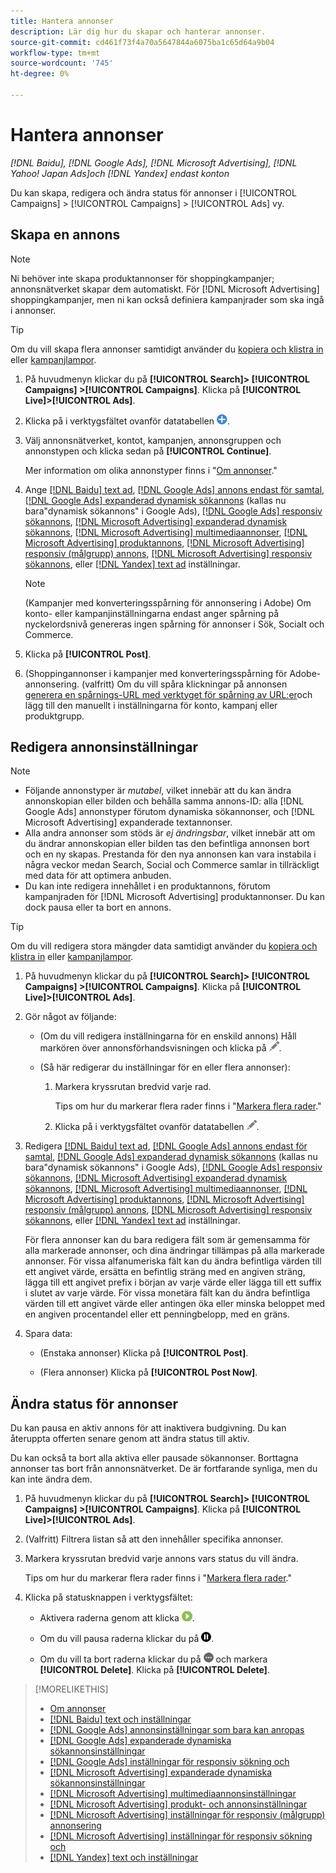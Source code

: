 ```yaml
---
title: Hantera annonser
description: Lär dig hur du skapar och hanterar annonser.
source-git-commit: cd461f73f4a70a5647844a6075ba1c65d64a9b04
workflow-type: tm+mt
source-wordcount: '745'
ht-degree: 0%

---
```


# Hantera annonser

*[!DNL Baidu], [!DNL Google Ads], [!DNL Microsoft Advertising], [!DNL Yahoo! Japan Ads]och [!DNL Yandex] endast konton*

Du kan skapa, redigera och ändra status för annonser i [!UICONTROL Campaigns] > [!UICONTROL Campaigns] > [!UICONTROL Ads] vy.

## Skapa en annons

>[!NOTE]
>
>Ni behöver inte skapa produktannonser för shoppingkampanjer; annonsnätverket skapar dem automatiskt. För [!DNL Microsoft Advertising] shoppingkampanjer, men ni kan också definiera kampanjrader som ska ingå i annonser.

>[!TIP]
>
>Om du vill skapa flera annonser samtidigt använder du [kopiera och klistra in](/help/search-social-commerce/campaign-management/campaigns/copy-paste.md) eller [kampanjlampor](/help/search-social-commerce/campaign-management/bulksheets/bulksheet-about.md).

1. På huvudmenyn klickar du på **[!UICONTROL Search]> [!UICONTROL Campaigns] >[!UICONTROL Campaigns]**. Klicka på **[!UICONTROL Live]>[!UICONTROL Ads]**.

1. Klicka på i verktygsfältet ovanför datatabellen ![Skapa](/help/search-social-commerce/assets/add.png "Skapa").

1. Välj annonsnätverket, kontot, kampanjen, annonsgruppen och annonstypen och klicka sedan på **[!UICONTROL Continue]**.

   Mer information om olika annonstyper finns i &quot;[Om annonser](ad-about.md).&quot;

1. Ange [[!DNL Baidu] text ad](ad-settings-baidu-text.md), [[!DNL Google Ads] annons endast för samtal](ad-settings-google-call.md), [[!DNL Google Ads] expanderad dynamisk sökannons](ad-settings-google-dsa.md) (kallas nu bara&quot;dynamisk sökannons&quot; i Google Ads), [[!DNL Google Ads] responsiv sökannons](ad-settings-google-rsa.md), [[!DNL Microsoft Advertising] expanderad dynamisk sökannons](ad-settings-microsoft-dsa.md), [[!DNL Microsoft Advertising] multimediaannonser](ad-settings-microsoft-multimedia.md), [[!DNL Microsoft Advertising] produktannons](ad-settings-microsoft-product.md), [[!DNL Microsoft Advertising] responsiv (målgrupp) annons](ad-settings-microsoft-responsive.md), [[!DNL Microsoft Advertising] responsiv sökannons](ad-settings-microsoft-rsa.md), eller [[!DNL Yandex] text ad](ad-settings-yandex-text.md) inställningar.

   >[!NOTE]
   >
   >(Kampanjer med konverteringsspårning för annonsering i Adobe) Om konto- eller kampanjinställningarna endast anger spårning på nyckelordsnivå genereras ingen spårning för annonser i Sök, Socialt och Commerce.

1. Klicka på **[!UICONTROL Post]**.

1. (Shoppingannonser i kampanjer med konverteringsspårning för Adobe-annonsering. (valfritt) Om du vill spåra klickningar på annonsen [generera en spårnings-URL med verktyget för spårning av URL:er](/help/search-social-commerce/tools/click-tracking-url-generate.md)och lägg till den manuellt i inställningarna för konto, kampanj eller produktgrupp.

## Redigera annonsinställningar

>[!NOTE]
>
>* Följande annonstyper är *mutabel*, vilket innebär att du kan ändra annonskopian eller bilden och behålla samma annons-ID: alla [!DNL Google Ads] annonstyper förutom dynamiska sökannonser, och [!DNL Microsoft Advertising] expanderade textannonser.
>* Alla andra annonser som stöds är *ej ändringsbar*, vilket innebär att om du ändrar annonskopian eller bilden tas den befintliga annonsen bort och en ny skapas. Prestanda för den nya annonsen kan vara instabila i några veckor medan Search, Social och Commerce samlar in tillräckligt med data för att optimera anbuden.
>* Du kan inte redigera innehållet i en produktannons, förutom kampanjraden för [!DNL Microsoft Advertising] produktannonser. Du kan dock pausa eller ta bort en annons.


>[!TIP]
>
>Om du vill redigera stora mängder data samtidigt använder du [kopiera och klistra in](/help/search-social-commerce/campaign-management/campaigns/copy-paste.md) eller [kampanjlampor](/help/search-social-commerce/campaign-management/bulksheets/bulksheet-about.md).

1. På huvudmenyn klickar du på **[!UICONTROL Search]> [!UICONTROL Campaigns] >[!UICONTROL Campaigns]**. Klicka på **[!UICONTROL Live]>[!UICONTROL Ads]**.

1. Gör något av följande:

   * (Om du vill redigera inställningarna för en enskild annons) Håll markören över annonsförhandsvisningen och klicka på ![Redigera](/help/search-social-commerce/assets/edit.png "Redigera").

   * (Så här redigerar du inställningar för en eller flera annonser):

      1. Markera kryssrutan bredvid varje rad.

         Tips om hur du markerar flera rader finns i &quot;[Markera flera rader](/help/search-social-commerce/common-tasks/navigation-editing-selection/multiple-rows-select.md).&quot;

      1. Klicka på i verktygsfältet ovanför datatabellen ![Redigera](/help/search-social-commerce/assets/edit.png "Redigera").

1. Redigera [[!DNL Baidu] text ad](ad-settings-baidu-text.md), [[!DNL Google Ads] annons endast för samtal](ad-settings-google-call.md), [[!DNL Google Ads] expanderad dynamisk sökannons](ad-settings-google-dsa.md) (kallas nu bara&quot;dynamisk sökannons&quot; i Google Ads), [[!DNL Google Ads] responsiv sökannons](ad-settings-google-rsa.md), [[!DNL Microsoft Advertising] expanderad dynamisk sökannons](ad-settings-microsoft-dsa.md), [[!DNL Microsoft Advertising] multimediaannonser](ad-settings-microsoft-multimedia.md), [[!DNL Microsoft Advertising] produktannons](ad-settings-microsoft-product.md), [[!DNL Microsoft Advertising] responsiv (målgrupp) annons](ad-settings-microsoft-responsive.md), [[!DNL Microsoft Advertising] responsiv sökannons](ad-settings-microsoft-rsa.md), eller [[!DNL Yandex] text ad](ad-settings-yandex-text.md) inställningar.

   För flera annonser kan du bara redigera fält som är gemensamma för alla markerade annonser, och dina ändringar tillämpas på alla markerade annonser. För vissa alfanumeriska fält kan du ändra befintliga värden till ett angivet värde, ersätta en befintlig sträng med en angiven sträng, lägga till ett angivet prefix i början av varje värde eller lägga till ett suffix i slutet av varje värde. För vissa monetära fält kan du ändra befintliga värden till ett angivet värde eller antingen öka eller minska beloppet med en angiven procentandel eller ett penningbelopp, med en gräns.

1. Spara data:

   * (Enstaka annonser) Klicka på **[!UICONTROL Post]**.

   * (Flera annonser) Klicka på **[!UICONTROL Post Now]**.

## Ändra status för annonser

Du kan pausa en aktiv annons för att inaktivera budgivning. Du kan återuppta offerten senare genom att ändra status till aktiv.

Du kan också ta bort alla aktiva eller pausade sökannonser. Borttagna annonser tas bort från annonsnätverket. De är fortfarande synliga, men du kan inte ändra dem.

1. På huvudmenyn klickar du på **[!UICONTROL Search]> [!UICONTROL Campaigns] >[!UICONTROL Campaigns]**. Klicka på **[!UICONTROL Live]>[!UICONTROL Ads]**.

1. (Valfritt) Filtrera listan så att den innehåller specifika annonser.

1. Markera kryssrutan bredvid varje annons vars status du vill ändra.

   Tips om hur du markerar flera rader finns i &quot;[Markera flera rader](/help/search-social-commerce/common-tasks/navigation-editing-selection/multiple-rows-select.md).&quot;

1. Klicka på statusknappen i verktygsfältet:

   * Aktivera raderna genom att klicka ![Aktivera](/help/search-social-commerce/assets/activate.png "Aktivera").

   * Om du vill pausa raderna klickar du på ![Pausa](/help/search-social-commerce/assets/pause.png "Pausa").

   * Om du vill ta bort raderna klickar du på ![Mer](/help/search-social-commerce/assets/more.png "Mer") och markera **[!UICONTROL Delete]**. Klicka på **[!UICONTROL Delete]**.

>[!MORELIKETHIS]
>
>* [Om annonser](ad-about.md)
>* [[!DNL Baidu] text och inställningar](ad-settings-baidu-text.md)
>* [[!DNL Google Ads] annonsinställningar som bara kan anropas](ad-settings-google-call.md)
>* [[!DNL Google Ads] expanderade dynamiska sökannonsinställningar](ad-settings-google-dsa.md)
>* [[!DNL Google Ads] inställningar för responsiv sökning och](ad-settings-google-rsa.md)
>* [[!DNL Microsoft Advertising] expanderade dynamiska sökannonsinställningar](ad-settings-microsoft-dsa.md)
>* [[!DNL Microsoft Advertising] multimediaannonsinställningar](ad-settings-microsoft-multimedia.md)
>* [[!DNL Microsoft Advertising] produkt- och annonsinställningar](ad-settings-microsoft-product.md)
>* [[!DNL Microsoft Advertising] inställningar för responsiv (målgrupp) annonsering](ad-settings-microsoft-responsive.md)
>* [[!DNL Microsoft Advertising] inställningar för responsiv sökning och](ad-settings-microsoft-rsa.md)
>* [[!DNL Yandex] text och inställningar](ad-settings-yandex-text.md)

